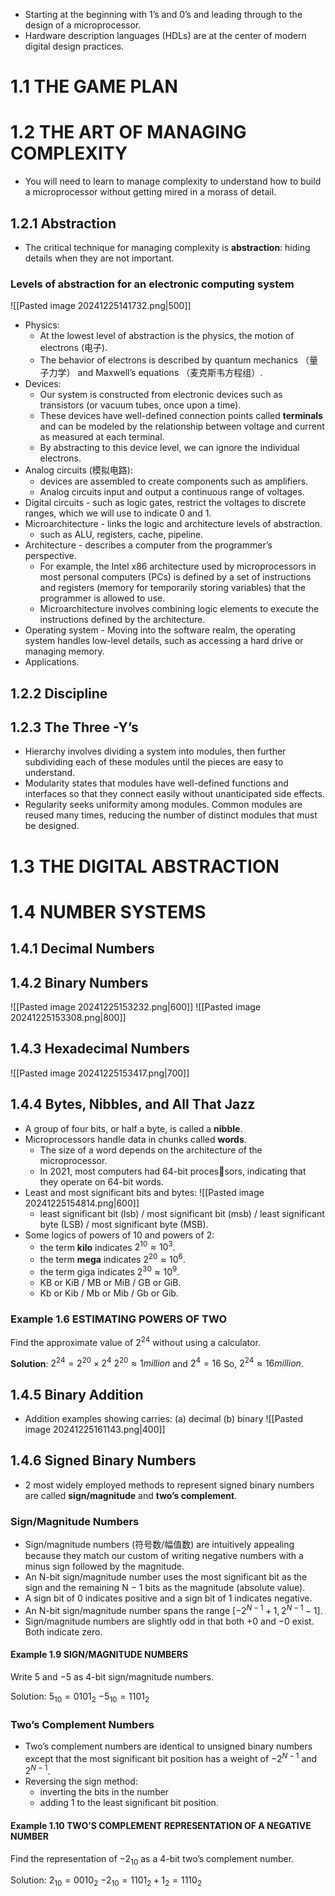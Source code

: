 * Starting at the beginning with 1’s and 0’s and leading through to the design of a microprocessor.
* Hardware description languages (HDLs) are at the center of modern digital design practices.

# 1.1 THE GAME PLAN
# 1.2 THE ART OF MANAGING COMPLEXITY
* You will need to learn to manage complexity to understand how to build a microprocessor without getting mired in a morass of detail.

## 1.2.1 Abstraction
* The critical technique for managing complexity is **abstraction**: hiding details when they are not important.
### Levels of abstraction for an electronic computing system
![[Pasted image 20241225141732.png|500]]
* Physics:
	* At the lowest level of abstraction is the physics, the motion of electrons (电子). 
	* The behavior of electrons is described by quantum mechanics （量子力学） and Maxwell’s equations （麦克斯韦方程组）.
* Devices:
	* Our system is constructed from electronic devices such as  transistors (or vacuum tubes, once upon a time). 
	* These devices have well-defined connection points called **terminals** and can be modeled by the relationship between voltage and current as measured at each terminal.
	* By abstracting to this device level, we can ignore the individual electrons.
* Analog circuits (模拟电路):
	* devices  are assembled to create components such as amplifiers. 
	* Analog circuits input and output a continuous range of voltages.
* Digital circuits - such as logic gates, restrict the voltages to discrete ranges, which we will use to indicate 0 and 1.
* Microarchitecture - links the logic and architecture levels of abstraction.
	* such as ALU, registers, cache, pipeline.
* Architecture - describes a computer from the programmer’s perspective. 
	* For example, the Intel x86 architecture used by microprocessors in most personal computers (PCs) is defined by a set of instructions and registers (memory for temporarily storing variables) that the programmer is allowed to use.
	* Microarchitecture  involves combining logic elements to execute the instructions defined by the architecture.
* Operating system - Moving into the software realm, the operating system handles low-level details, such as accessing a hard drive or managing memory.
* Applications.

## 1.2.2 Discipline

## 1.2.3 The Three -Y’s
* Hierarchy involves dividing a system into modules, then further subdividing each of these modules until the pieces are easy to understand.
* Modularity states that modules have well-defined functions and interfaces so that they connect easily without unanticipated side effects.
* Regularity seeks uniformity among modules. Common modules are reused many times, reducing the number of distinct modules that must be designed.

# 1.3 THE DIGITAL ABSTRACTION

# 1.4 NUMBER SYSTEMS
## 1.4.1 Decimal Numbers
## 1.4.2 Binary Numbers
![[Pasted image 20241225153232.png|600]]
![[Pasted image 20241225153308.png|800]]

## 1.4.3 Hexadecimal Numbers
![[Pasted image 20241225153417.png|700]]


## 1.4.4 Bytes, Nibbles, and All That Jazz
* A group of four bits, or half a byte, is called a **nibble**.
* Microprocessors handle data in chunks called **words**.
	* The size of a word depends on the architecture of the microprocessor.
	* In 2021, most computers had 64-bit processors, indicating that they operate on 64-bit words.
* Least and most significant bits and bytes:
	![[Pasted image 20241225154814.png|600]]
	* least significant bit (lsb) / most significant bit (msb) / least significant byte (LSB) / most significant byte (MSB).
* Some logics of powers of 10 and powers of 2:
	* the term **kilo** indicates $2^{10} \approx 10^3$.
	* the term **mega** indicates $2^{20} \approx 10^6$.
	* the term giga indicates $2^{30} ≈ 10^9$.
	* KB or KiB / MB or MiB / GB or GiB.
	* Kb or Kib / Mb or Mib / Gb or Gib.

### Example 1.6 ESTIMATING POWERS OF TWO
Find the approximate value of $2^{24}$ without using a calculator.

**Solution**:
$2^{24} = 2^{20} × 2^4$
$2^{20} \approx 1 million$ and $2^4 = 16$ 
So, $2^{24} \approx 16 million$.

## 1.4.5 Binary Addition
* Addition examples showing carries: (a) decimal (b) binary
	![[Pasted image 20241225161143.png|400]]

## 1.4.6 Signed Binary Numbers
* 2 most widely employed methods to represent signed binary numbers are called **sign/magnitude** and **two’s complement**.
### Sign/Magnitude Numbers
* Sign/magnitude numbers (符号数/幅值数) are intuitively appealing because they match our custom of writing negative numbers with a minus sign followed by the magnitude.
* An N-bit sign/magnitude number uses the most significant bit as the sign and the remaining N − 1 bits as the magnitude (absolute value).
* A sign bit of 0 indicates positive and a sign bit of 1 indicates negative.
* An N-bit sign/magnitude number spans the range $[−2^{N−1} + 1, 2^{N−1} − 1]$.
* Sign/magnitude numbers are slightly odd in that both +0 and −0 exist. Both indicate zero.

#### Example 1.9 SIGN/MAGNITUDE NUMBERS
Write 5 and −5 as 4-bit sign/magnitude numbers.

Solution:
$5_{10}=0101_2$
$-5_{10}=1101_2$

### Two’s Complement Numbers
* Two’s complement numbers are identical to unsigned binary numbers except that the most significant bit position has a weight of $−2^{N−1}$ and $2^{N−1}$.
* Reversing the sign method:
	* inverting the bits in the number
	* adding 1 to the least significant bit position. 

#### Example 1.10 TWO’S COMPLEMENT REPRESENTATION OF A NEGATIVE NUMBER
Find the representation of $−2_{10}$ as a 4-bit two’s complement number.

Solution:
$2_{10}=0010_2$
$-2_{10}=1101_2+1_2=1110_2$




